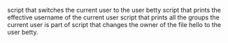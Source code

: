 script that switches the current user to the user betty
script that prints the effective username of the current user
script that prints all the groups the current user is part of
script that changes the owner of the file hello to the user betty.
